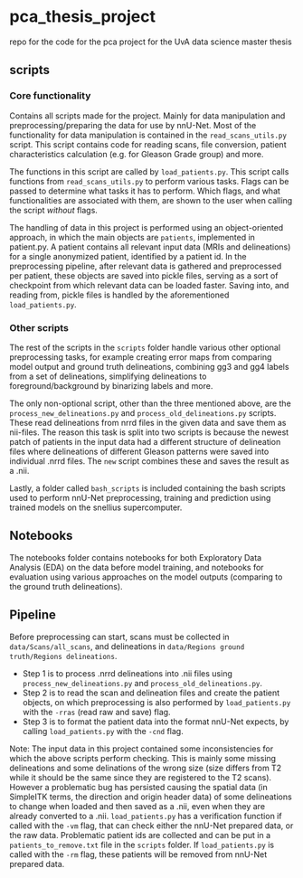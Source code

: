 # pca_thesis_project
repo for the code for the pca project for the UvA data science master thesis

## scripts

### Core functionality
Contains all scripts made for the project. Mainly for data manipulation and preprocessing/preparing the data for use by nnU-Net. Most of the functionality for data manipulation is contained in the `read_scans_utils.py` script. This script contains code for reading scans, file conversion, patient characteristics calculation (e.g. for Gleason Grade group) and more.

The functions in this script are called by `load_patients.py`.
This script calls functions from `read_scans_utils.py` to perform various tasks. Flags can be passed to determine what tasks it has to perform. Which flags, and what functionalities are associated with them, are shown to the user when calling the script *without* flags.

The handling of data in this project is performed using an object-oriented approach, in which the main objects are `patients`, implemented in patient.py. A patient contains all relevant input data (MRIs and delineations) for a single anonymized patient, identified by a patient id. In the preprocessing pipeline, after relevant data is gathered and preprocessed per patient, these objects are saved into pickle files, serving as a sort of checkpoint from which relevant data can be loaded faster. Saving into, and reading from, pickle files is handled by the aforementioned `load_patients.py`.

### Other scripts
The rest of the scripts in the `scripts` folder handle various other optional preprocessing tasks, for example creating error maps from comparing model output and ground truth delineations, combining gg3 and gg4 labels from a set of delineations, simplifying delineations to foreground/background by binarizing labels and more. 

The only non-optional script, other than the three mentioned above, are the `process_new_delineations.py` and `process_old_delineations.py` scripts. These read delineations from nrrd files in the given data and save them as nii-files. The reason this task is split into two scripts is because the newest patch of patients in the input data had a different structure of delineation files where delineations of different Gleason patterns were saved into individual .nrrd files. The `new` script combines these and saves the result as a .nii.

Lastly, a folder called `bash_scripts` is included containing the bash scripts used to perform nnU-Net preprocessing, training and prediction using trained models on the snellius supercomputer.


## Notebooks
The notebooks folder contains notebooks for both Exploratory Data Analysis (EDA) on the data before model training, and notebooks for evaluation using various approaches on the model outputs (comparing to the ground truth delineations).


## Pipeline

Before preprocessing can start, scans must be collected in `data/Scans/all_scans`, and delineations in `data/Regions ground truth/Regions delineations`.

+ Step 1 is to process .nrrd delineations into .nii files using `process_new_delineations.py` and `process_old_delineations.py`.
+ Step 2 is to read the scan and delineation files and create the patient objects, on which preprocessing is also performed by `load_patients.py` with the `-rras` (read raw and save) flag.
+ Step 3 is to format the patient data into the format nnU-Net expects, by calling `load_patients.py` with the `-cnd` flag.

Note: The input data in this project contained some inconsistencies for which the above scripts perform checking. This is mainly some missing delineations and some delinations of the wrong size (size differs from T2 while it should be the same since they are registered to the T2 scans). However a problematic bug has persisted causing the spatial data (in SimpleITK terms, the direction and origin header data) of some delineations to change when loaded and then saved as a .nii, even when they are already converted to a .nii. `load_patients.py` has a verification function if called with the `-vm` flag, that can check either the nnU-Net prepared data, or the raw data. Problematic patient ids are collected and can be put in a `patients_to_remove.txt` file in the `scripts` folder. If `load_patients.py` is called with the `-rm` flag, these patients will be removed from nnU-Net prepared data.


